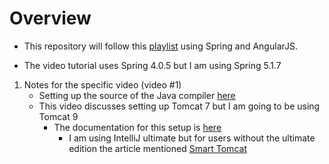 # Overview

- This repository will follow this [playlist](https://www.youtube.com/playlist?list=PL4gCdGOq-cxJrbRMWjrIvGhYqQO1tvYyX) using Spring and AngularJS.

- The video tutorial uses Spring 4.0.5 but I am using Spring 5.1.7

1. Notes for the specific video (video #1)
    - Setting up the source of the Java compiler [here](https://maven.apache.org/plugins/maven-compiler-plugin/examples/set-compiler-source-and-target.html)  
    - This video discusses setting up Tomcat 7 but I am going to be using Tomcat 9
        - The documentation for this setup is [here](https://www.mkyong.com/intellij/intellij-idea-run-debug-web-application-on-tomcat/)
            - I am using IntelliJ ultimate but for users without the ultimate edition the article mentioned [Smart Tomcat](https://plugins.jetbrains.com/plugin/9492-smart-tomcat) 
